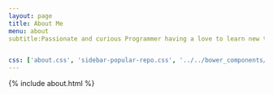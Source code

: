 ```yaml
---
layout: page
title: About Me
menu: about
subtitle:Passionate and curious Programmer having a love to learn new technologies. Play and teach both Basketball and Programming to young kids.


css: ['about.css', 'sidebar-popular-repo.css', '../../bower_components/flag-icon-css/css/flag-icon.min.css']
---
```


{% include about.html %}